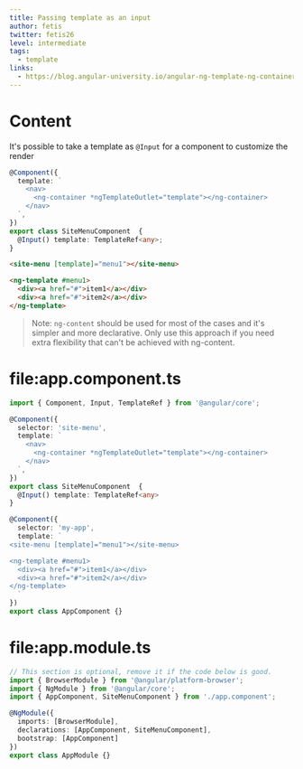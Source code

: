 ```yaml
---
title: Passing template as an input
author: fetis
twitter: fetis26
level: intermediate
tags:
  - template  
links: 
  - https://blog.angular-university.io/angular-ng-template-ng-container-ngtemplateoutlet
---
```

# Content
It's possible to take a template as `@Input` for a component to customize the render


```typescript
@Component({
  template: `
    <nav>
      <ng-container *ngTemplateOutlet="template"></ng-container>
    </nav>
  `,
})
export class SiteMenuComponent  {
  @Input() template: TemplateRef<any>;
}
```
```html
<site-menu [template]="menu1"></site-menu>

<ng-template #menu1>
  <div><a href="#">item1</a></div>
  <div><a href="#">item2</a></div>
</ng-template>
```
> Note: `ng-content` should be used for most of the cases and it's simpler and more declarative.
> Only use this approach if you need extra flexibility that can't be achieved with ng-content.

# file:app.component.ts
```typescript
import { Component, Input, TemplateRef } from '@angular/core';

@Component({
  selector: 'site-menu',
  template: `
    <nav>
      <ng-container *ngTemplateOutlet="template"></ng-container>
    </nav>
  `,
})
export class SiteMenuComponent  {
  @Input() template: TemplateRef<any>
}

@Component({
  selector: 'my-app',
  template: `
<site-menu [template]="menu1"></site-menu>

<ng-template #menu1>
  <div><a href="#">item1</a></div>
  <div><a href="#">item2</a></div>
</ng-template>  
  `
})
export class AppComponent {}
```

# file:app.module.ts
```typescript
// This section is optional, remove it if the code below is good.
import { BrowserModule } from '@angular/platform-browser';
import { NgModule } from '@angular/core';
import { AppComponent, SiteMenuComponent } from './app.component';

@NgModule({
  imports: [BrowserModule],
  declarations: [AppComponent, SiteMenuComponent],
  bootstrap: [AppComponent]
})
export class AppModule {}
```
